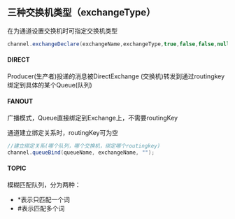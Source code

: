 ## 三种交换机类型（exchangeType）
在为通道设置交换机时可指定交换机类型
```java
channel.exchangeDeclare(exchangeName,exchangeType,true,false,false,null);
```

#### DIRECT
Producer(生产者)投递的消息被DirectExchange (交换机)转发到通过routingkey绑定到具体的某个Queue(队列)

#### FANOUT
广播模式，Queue直接绑定到Exchange上，不需要routingKey

通道建立绑定关系时，routingKey可为空
```java
//建立绑定关系(哪个队列，哪个交换机，绑定哪个routingkey)
channel.queueBind(queueName, exchangeName, "");
```

#### TOPIC
模糊匹配队列，分为两种：
- *表示只匹配一个词
- #表示匹配多个词